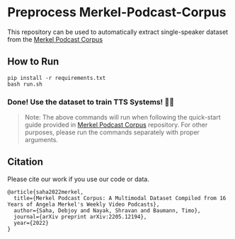 # Preprocess Merkel-Podcast-Corpus
This repository can be used to automatically extract single-speaker dataset from the [Merkel Podcast Corpus](https://github.com/deeplsd/Merkel-Podcast-Corpus)

## How to Run
```
pip install -r requirements.txt
bash run.sh
```

### Done! Use the dataset to train TTS Systems! :tada::tada:

> Note: The above commands will run when following the quick-start guide provided in [Merkel Podcast Corpus](https://github.com/deeplsd/Merkel-Podcast-Corpus) repository. For other purposes, please run the commands separately with proper arguments.

## Citation

Please cite our work if you use our code or data.

```
@article{saha2022merkel,
  title={Merkel Podcast Corpus: A Multimodal Dataset Compiled from 16 Years of Angela Merkel's Weekly Video Podcasts},
  author={Saha, Debjoy and Nayak, Shravan and Baumann, Timo},
  journal={arXiv preprint arXiv:2205.12194},
  year={2022}
}
```
